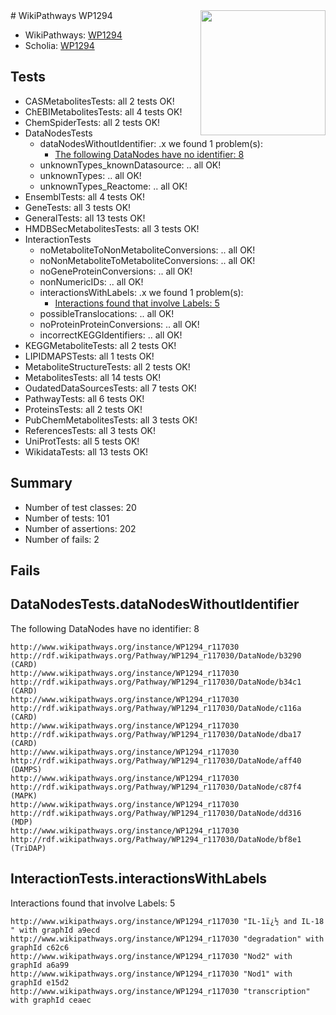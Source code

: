 <img style="float: right; width: 200px" src="https://upload.wikimedia.org/wikipedia/commons/thumb/8/83/Wplogo_with_text_500.png/640px-Wplogo_with_text_500.png" />
# WikiPathways WP1294

* WikiPathways: [WP1294](https://new.wikipathways.org/pathways/WP1294)
* Scholia: [WP1294](https://scholia.toolforge.org/wikipathways/WP1294)
## Tests
* CASMetabolitesTests: all 2 tests OK!
* ChEBIMetabolitesTests: all 4 tests OK!
* ChemSpiderTests: all 2 tests OK!
* DataNodesTests
    * dataNodesWithoutIdentifier: .x we found 1 problem(s):
        * [The following DataNodes have no identifier: 8](#d2d32fa7)
    * unknownTypes_knownDatasource: .. all OK!
    * unknownTypes: .. all OK!
    * unknownTypes_Reactome: .. all OK!
* EnsemblTests: all 4 tests OK!
* GeneTests: all 3 tests OK!
* GeneralTests: all 13 tests OK!
* HMDBSecMetabolitesTests: all 3 tests OK!
* InteractionTests
    * noMetaboliteToNonMetaboliteConversions: .. all OK!
    * noNonMetaboliteToMetaboliteConversions: .. all OK!
    * noGeneProteinConversions: .. all OK!
    * nonNumericIDs: .. all OK!
    * interactionsWithLabels: .x we found 1 problem(s):
        * [Interactions found that involve Labels: 5](#630d267c)
    * possibleTranslocations: .. all OK!
    * noProteinProteinConversions: .. all OK!
    * incorrectKEGGIdentifiers: .. all OK!
* KEGGMetaboliteTests: all 2 tests OK!
* LIPIDMAPSTests: all 1 tests OK!
* MetaboliteStructureTests: all 2 tests OK!
* MetabolitesTests: all 14 tests OK!
* OudatedDataSourcesTests: all 7 tests OK!
* PathwayTests: all 6 tests OK!
* ProteinsTests: all 2 tests OK!
* PubChemMetabolitesTests: all 3 tests OK!
* ReferencesTests: all 3 tests OK!
* UniProtTests: all 5 tests OK!
* WikidataTests: all 13 tests OK!


## Summary

* Number of test classes: 20
* Number of tests: 101
* Number of assertions: 202
* Number of fails: 2

## Fails

<a name="d2d32fa7" />

## DataNodesTests.dataNodesWithoutIdentifier

The following DataNodes have no identifier: 8
```
http://www.wikipathways.org/instance/WP1294_r117030 http://rdf.wikipathways.org/Pathway/WP1294_r117030/DataNode/b3290 (CARD)
http://www.wikipathways.org/instance/WP1294_r117030 http://rdf.wikipathways.org/Pathway/WP1294_r117030/DataNode/b34c1 (CARD)
http://www.wikipathways.org/instance/WP1294_r117030 http://rdf.wikipathways.org/Pathway/WP1294_r117030/DataNode/c116a (CARD)
http://www.wikipathways.org/instance/WP1294_r117030 http://rdf.wikipathways.org/Pathway/WP1294_r117030/DataNode/dba17 (CARD)
http://www.wikipathways.org/instance/WP1294_r117030 http://rdf.wikipathways.org/Pathway/WP1294_r117030/DataNode/aff40 (DAMPS)
http://www.wikipathways.org/instance/WP1294_r117030 http://rdf.wikipathways.org/Pathway/WP1294_r117030/DataNode/c87f4 (MAPK)
http://www.wikipathways.org/instance/WP1294_r117030 http://rdf.wikipathways.org/Pathway/WP1294_r117030/DataNode/dd316 (MDP)
http://www.wikipathways.org/instance/WP1294_r117030 http://rdf.wikipathways.org/Pathway/WP1294_r117030/DataNode/bf8e1 (TriDAP)
```

<a name="630d267c" />

## InteractionTests.interactionsWithLabels

Interactions found that involve Labels: 5
```
http://www.wikipathways.org/instance/WP1294_r117030 "IL-1ï¿½ and IL-18
" with graphId a9ecd
http://www.wikipathways.org/instance/WP1294_r117030 "degradation" with graphId c62c6
http://www.wikipathways.org/instance/WP1294_r117030 "Nod2" with graphId a6a99
http://www.wikipathways.org/instance/WP1294_r117030 "Nod1" with graphId e15d2
http://www.wikipathways.org/instance/WP1294_r117030 "transcription" with graphId ceaec
```

